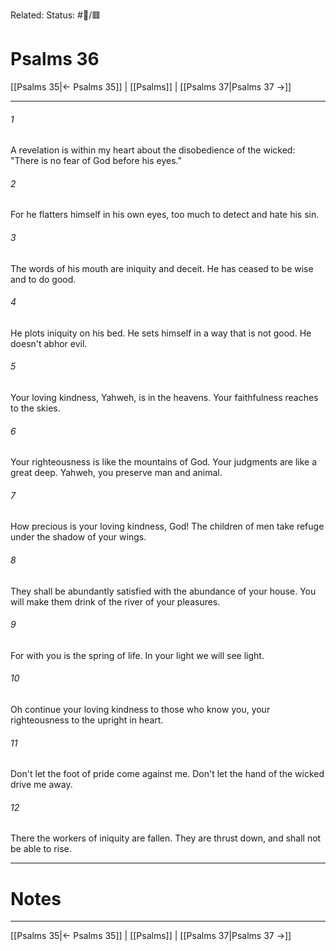 Related:
Status: #📖/🟥
# Psalms 36

[[Psalms 35|← Psalms 35]] | [[Psalms]] | [[Psalms 37|Psalms 37 →]]
***



###### 1 
A revelation is within my heart about the disobedience of the wicked: "There is no fear of God before his eyes." 

###### 2 
For he flatters himself in his own eyes, too much to detect and hate his sin. 

###### 3 
The words of his mouth are iniquity and deceit. He has ceased to be wise and to do good. 

###### 4 
He plots iniquity on his bed. He sets himself in a way that is not good. He doesn't abhor evil. 

###### 5 
Your loving kindness, Yahweh, is in the heavens. Your faithfulness reaches to the skies. 

###### 6 
Your righteousness is like the mountains of God. Your judgments are like a great deep. Yahweh, you preserve man and animal. 

###### 7 
How precious is your loving kindness, God! The children of men take refuge under the shadow of your wings. 

###### 8 
They shall be abundantly satisfied with the abundance of your house. You will make them drink of the river of your pleasures. 

###### 9 
For with you is the spring of life. In your light we will see light. 

###### 10 
Oh continue your loving kindness to those who know you, your righteousness to the upright in heart. 

###### 11 
Don't let the foot of pride come against me. Don't let the hand of the wicked drive me away. 

###### 12 
There the workers of iniquity are fallen. They are thrust down, and shall not be able to rise.

---
# Notes


***
[[Psalms 35|← Psalms 35]] | [[Psalms]] | [[Psalms 37|Psalms 37 →]]
